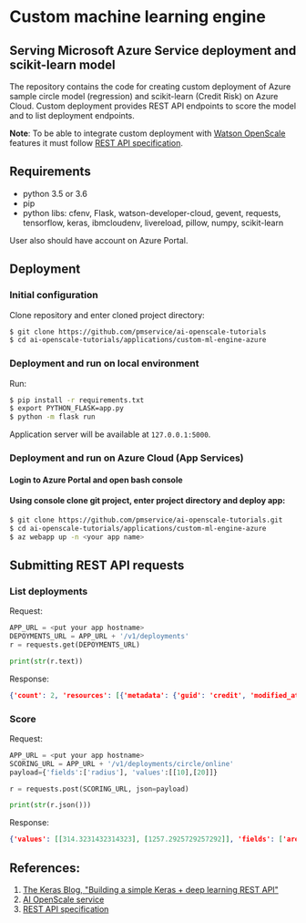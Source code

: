 # Custom machine learning engine
## Serving Microsoft Azure Service deployment and scikit-learn model

The repository contains the code for creating custom deployment of Azure sample circle model (regression) and scikit-learn (Credit Risk) on Azure Cloud.
Custom deployment provides REST API endpoints to score the model and to list deployment endpoints.

**Note**: To be able to integrate custom deployment with [Watson OpenScale](https://console.bluemix.net/catalog/services/ai-openscale) features it must follow [REST API specification](https://aiopenscale-custom-deployement-spec.mybluemix.net/).


## Requirements

- python 3.5 or 3.6
- pip
- python libs: cfenv, Flask, watson-developer-cloud, gevent, requests, tensorflow, keras, ibmcloudenv, livereload, pillow, numpy, scikit-learn

User also should have account on Azure Portal. 


## Deployment

### Initial configuration

Clone repository and enter cloned project directory:

   ```bash
   $ git clone https://github.com/pmservice/ai-openscale-tutorials
   $ cd ai-openscale-tutorials/applications/custom-ml-engine-azure
   ```

### Deployment and run on local environment

Run:

```bash
$ pip install -r requirements.txt
$ export PYTHON_FLASK=app.py
$ python -m flask run
```

Application server will be available at `127.0.0.1:5000`.


### Deployment and run on Azure Cloud (App Services)

#### Login to Azure Portal and open bash console
#### Using console clone git project, enter project directory and deploy app:
```bash
$ git clone https://github.com/pmservice/ai-openscale-tutorials.git
$ cd ai-openscale-tutorials/applications/custom-ml-engine-azure
$ az webapp up -n <your app name>
```
    
## Submitting REST API requests

### List deployments
Request:
```python
APP_URL = <put your app hostname>
DEPOYMENTS_URL = APP_URL + '/v1/deployments'
r = requests.get(DEPOYMENTS_URL)

print(str(r.text))
```
Response:
```json
{'count': 2, 'resources': [{'metadata': {'guid': 'credit', 'modified_at': '2019-01-02T12:00:22Z', 'created_at': '2019-01-01T10:11:12Z'}, 'entity': {'description': 'Scikit-learn credit risk model deployment', 'asset': {'name': 'credit', 'guid': 'credit'}, 'scoring_url': 'https://custom-engine.azurewebsites.net/v1/deployments/credit/online', 'name': 'German credit risk compliant deployment', 'asset_properties': {'input_data_type': 'structured', 'problem_type': 'binary'}}}, {'metadata': {'guid': 'circle', 'modified_at': '2019-01-02T12:00:22Z', 'created_at': '2019-01-01T10:11:12Z'}, 'entity': {'description': 'Azure ML service circle surface prediction deployment', 'asset': {'name': 'circle', 'guid': 'circle'}, 'scoring_url': 'https://custom-engine.azurewebsites.net/v1/deployments/circle/online', 'name': 'Circle model deployment', 'asset_properties': {'input_data_type': 'structured', 'problem_type': 'regression'}}}]}
```

### Score
Request:
```python
APP_URL = <put your app hostname>
SCORING_URL = APP_URL + '/v1/deployments/circle/online'
payload={'fields':['radius'], 'values':[[10],[20]]}

r = requests.post(SCORING_URL, json=payload)

print(str(r.json()))
```
Response:
```json
{'values': [[314.3231432314323], [1257.2925729257292]], 'fields': ['area']}
```


## References:
1. [The Keras Blog, "Building a simple Keras + deep learning REST API"](https://blog.keras.io/building-a-simple-keras-deep-learning-rest-api.html)
2. [AI OpenScale service](https://console.bluemix.net/catalog/services/ai-openscale)
3. [REST API specification](https://aiopenscale-custom-deployement-spec.mybluemix.net/)

